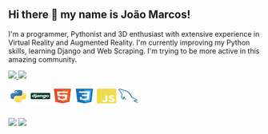 ## Hi there 👋 my name is João Marcos!

I'm a programmer, Pythonist and 3D enthusiast with extensive experience in Virtual Reality and Augmented Reality. I'm currently improving my Python skills, learning Django and Web Scraping. I'm trying to be more active in this amazing community.

<a href="https://github.com/jmbenck">
<img height="180em" src="https://github-readme-stats-eight-theta.vercel.app/api?username=jmbenck&show_icons=true&theme=nord&count_private=true"/>
<img height="180em" src="https://github-readme-stats-eight-theta.vercel.app/api/top-langs/?username=jmbenck&layout=compact&langs_count=8&hide=php,blade&theme=nord"/>
</a>
<div style="display: inline_block"><br>
  <a href="https://python.org"><img align="center" alt="Python" height="30" width="40" src="https://raw.githubusercontent.com/devicons/devicon/master/icons/python/python-original.svg"></a>
  <a href="https://www.djangoproject.com/"><img align="center" alt="Django" height="30" width="40" src="https://raw.githubusercontent.com/devicons/devicon/master/icons/django/django-original.svg"></a>
  <a href="https://developer.mozilla.org/en-US/docs/Web/HTML"><img align="center" alt="HTML" height="30" width="40" src="https://raw.githubusercontent.com/devicons/devicon/master/icons/html5/html5-original.svg"></a>
  <a href="https://developer.mozilla.org/en-US/docs/Web/CSS"><img align="center" alt="CSS" height="30" width="40" src="https://raw.githubusercontent.com/devicons/devicon/master/icons/css3/css3-original.svg"></a>
  <a href="https://developer.mozilla.org/en-US/docs/Web/JavaScript"><img align="center" alt="JS" height="30" width="40" src="https://raw.githubusercontent.com/devicons/devicon/master/icons/javascript/javascript-plain.svg"></a>
  <a href="https://www.mysql.com/"><img align="center" alt="MySQL" height="30" width="40" src="https://raw.githubusercontent.com/devicons/devicon/master/icons/mysql/mysql-original.svg"></a>
</div>

##
<div>
  <a href="mailto:jmbenck@gmail.com"><img src="https://img.shields.io/badge/-Gmail-%23EA4335?style=for-the-badge&logo=gmail&logoColor=white" target="_blank"></a>
  <a href="https://www.linkedin.com/in/jmbenck" target="_blank"><img src="https://img.shields.io/badge/-LinkedIn-%230077B5?style=for-the-badge&logo=linkedin&logoColor=white" target="_blank"></a>
</div>
